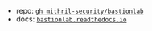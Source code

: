 
[repo]: https://github.com/mithril-security/bastionlab.git
[docs]: https://bastionlab.readthedocs.io/

- repo: [`gh mithril-security/bastionlab`][repo]
- docs: [`bastionlab.readthedocs.io`][docs]
